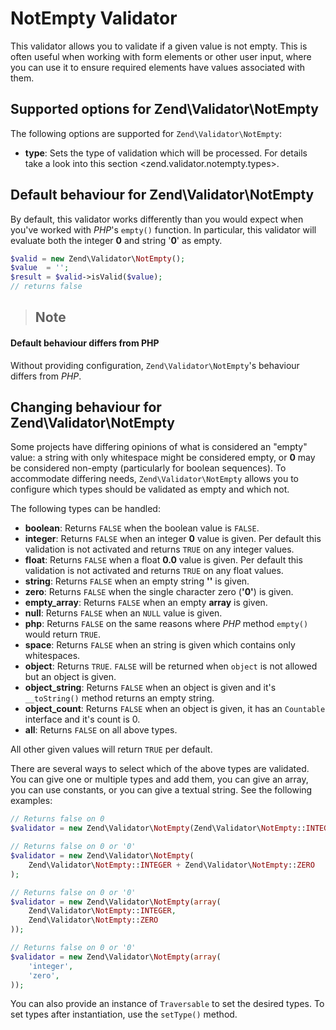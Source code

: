 # NotEmpty Validator

This validator allows you to validate if a given value is not empty. This is often useful when
working with form elements or other user input, where you can use it to ensure required elements
have values associated with them.

## Supported options for Zend\\Validator\\NotEmpty

The following options are supported for `Zend\Validator\NotEmpty`:

- **type**: Sets the type of validation which will be processed. For details take a look into this
section
    &lt;zend.validator.notempty.types&gt;.

## Default behaviour for Zend\\Validator\\NotEmpty

By default, this validator works differently than you would expect when you've worked with *PHP*'s
`empty()` function. In particular, this validator will evaluate both the integer **0** and string
'**0**' as empty.

```php
$valid = new Zend\Validator\NotEmpty();
$value  = '';
$result = $valid->isValid($value);
// returns false
```

> ## Note
#### Default behaviour differs from PHP
Without providing configuration, `Zend\Validator\NotEmpty`'s behaviour differs from *PHP*.

## Changing behaviour for Zend\\Validator\\NotEmpty

Some projects have differing opinions of what is considered an "empty" value: a string with only
whitespace might be considered empty, or **0** may be considered non-empty (particularly for boolean
sequences). To accommodate differing needs, `Zend\Validator\NotEmpty` allows you to configure which
types should be validated as empty and which not.

The following types can be handled:

- **boolean**: Returns `FALSE` when the boolean value is `FALSE`.
- **integer**: Returns `FALSE` when an integer **0** value is given. Per default this validation is
not activated and returns `TRUE` on any integer values.
- **float**: Returns `FALSE` when a float **0.0** value is given. Per default this validation is not
activated and returns `TRUE` on any float values.
- **string**: Returns `FALSE` when an empty string **''** is given.
- **zero**: Returns `FALSE` when the single character zero (**'0'**) is given.
- **empty\_array**: Returns `FALSE` when an empty **array** is given.
- **null**: Returns `FALSE` when an `NULL` value is given.
- **php**: Returns `FALSE` on the same reasons where *PHP* method `empty()` would return `TRUE`.
- **space**: Returns `FALSE` when an string is given which contains only whitespaces.
- **object**: Returns `TRUE`. `FALSE` will be returned when `object` is not allowed but an object is
given.
- **object\_string**: Returns `FALSE` when an object is given and it's `__toString()` method returns
an empty string.
- **object\_count**: Returns `FALSE` when an object is given, it has an `Countable` interface and
it's count is 0.
- **all**: Returns `FALSE` on all above types.

All other given values will return `TRUE` per default.

There are several ways to select which of the above types are validated. You can give one or
multiple types and add them, you can give an array, you can use constants, or you can give a textual
string. See the following examples:

```php
// Returns false on 0
$validator = new Zend\Validator\NotEmpty(Zend\Validator\NotEmpty::INTEGER);

// Returns false on 0 or '0'
$validator = new Zend\Validator\NotEmpty(
    Zend\Validator\NotEmpty::INTEGER + Zend\Validator\NotEmpty::ZERO
);

// Returns false on 0 or '0'
$validator = new Zend\Validator\NotEmpty(array(
    Zend\Validator\NotEmpty::INTEGER,
    Zend\Validator\NotEmpty::ZERO
));

// Returns false on 0 or '0'
$validator = new Zend\Validator\NotEmpty(array(
    'integer',
    'zero',
));
```

You can also provide an instance of `Traversable` to set the desired types. To set types after
instantiation, use the `setType()` method.

